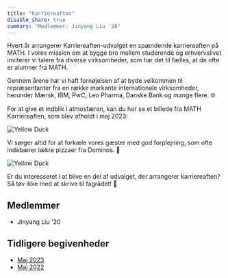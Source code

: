 ```yaml
---
title: "Karriereaften"
disable_share: true
summary: "Medlemmer: Jinyang Liu '20"
---
```


Hvert år arrangerer Karriereaften-udvalget en spændende karriereaften på MATH. I vores mission om at bygge bro mellem studerende og erhvervslivet inviterer vi talere fra diverse virksomheder, som har det til fælles, at de ofte er alumner fra MATH.

Gennem årene har vi haft fornøjelsen af at byde velkommen til repræsentanter fra en række markante internationale virksomheder, herunder Mærsk, IBM, PwC, Leo Pharma, Danske Bank og mange flere. 🌐

For at give et indblik i atmosfæren, kan du her se et billede fra MATH Karriereaften, som blev afholdt i maj 2023:

![Yellow Duck](/img/photos/photo_2023-07-31_11-48-34.jpg "Yellow Duck")

Vi sørger altid for at forkæle vores gæster med god forplejning, som ofte indebærer lækre pizzaer fra Dominos. 🍕

![Yellow Duck](/img/photos/photo_2023-07-31_11-48-36.jpg "Yellow Duck")

Er du interesseret i at blive en del af udvalget, der arrangerer karriereaften? Så tøv ikke med at skrive til fagrådet! 💌

## Medlemmer

- Jinyang Liu '20

## Tidligere begivenheder

- [Maj 2023](https://fb.me/e/IUWe8p2L)
- [Maj 2022](https://fb.me/e/1nKp1yBzi)
